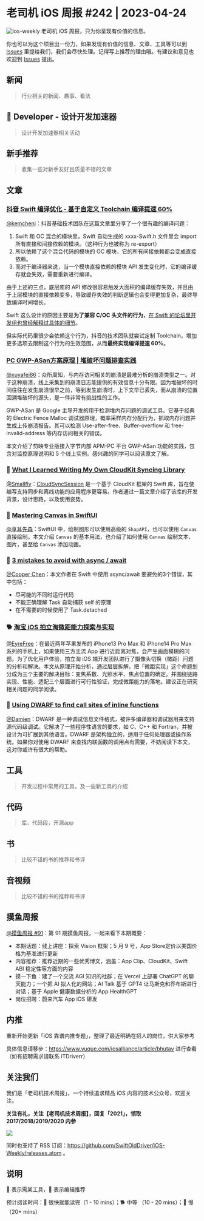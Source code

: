 # 老司机 iOS 周报 #242 | 2023-04-24

![ios-weekly](https://github.com/SwiftOldDriver/iOS-Weekly/blob/master/assets/ios-weekly.png?raw=true)
老司机 iOS 周报，只为你呈现有价值的信息。

你也可以为这个项目出一份力，如果发现有价值的信息、文章、工具等可以到 [Issues](https://github.com/SwiftOldDriver/iOS-Weekly/issues) 里提给我们，我们会尽快处理。记得写上推荐的理由哦。有建议和意见也欢迎到 [Issues](https://github.com/SwiftOldDriver/iOS-Weekly/issues) 提出。

## 新闻

> 行业相关的新闻、趣事、看法

##  Developer - 设计开发加速器

> 设计开发加速器相关活动

## 新手推荐

> 收集一些对新手友好且质量不错的文章

## 文章

### [抖音 Swift 编译优化 - 基于自定义 Toolchain 编译提速 60%](https://mp.weixin.qq.com/s/MT5MHhZIlyrhuVNM3Ckteg)

[@kemchenj](https://kemchenj.github.io/)：抖音基础技术团队在这篇文章里分享了一个很有趣的编译问题：

1. Swift 和 OC 混合的模块里，Swift 自动生成的 xxxx-Swift.h 文件里会 import 所有直接和间接依赖的模块。（这种行为也被称为 re-export）
2. 所以依赖了这个混合代码的模块的 OC 模块，它的所有间接依赖都会变成直接依赖。
3. 而对于编译器来说，当一个模块直接依赖的模块 API 发生变化时，它的编译缓存就会失效，需要重新进行编译。

由于上述的三点，底层库的 API 修改很容易触发大面积的编译缓存失效，并且由于上层模块的直接依赖变多，导致缓存失效的判断逻辑也会变得更加复杂，最终导致编译时间增长。

Swift 这么设计的原因主要是**为了兼容 C/OC 头文件的行为**，[在 Swift 的论坛里开发组也曾经解释过具体的细节](https://forums.swift.org/t/exported-and-fixing-import-visibility/9415/36)。

但实际代码里很少会依赖这个行为，抖音的技术团队就尝试定制 Toolchain，增加更多选项去限制这个行为的生效范围，从而**最终实现编译提速 60%**。

### [PC GWP-ASan方案原理 | 堆破坏问题排查实践](https://mp.weixin.qq.com/s/xipHtjHPVlyFQ6W-1HfUQQ)

[@xuyafei86](https://github.com/xiaofei86)：众所周知，与内存访问相关的崩溃是最难分析的崩溃类型之一。对于这种崩溃，线上采集到的崩溃日志能提供的有效信息十分有限。因为堆破坏的时间往往在发生崩溃很早之前，等到发生崩溃时，上下文早已丢失，而从崩溃的位置回溯堆破坏的源头，是一件非常有挑战性的工作。

GWP-ASan 是 Google 主导开发的用于检测堆内存问题的调试工具。它基于经典的 Electric Fence Malloc 调试器原理，概率采样内存分配行为，抓取内存问题并生成上传崩溃报告。其可以检测 Use-after-free、Buffer-overflow 和 free-invalid-address 等内存访问相关的错误。

本文介绍了剪映专业版接入字节内部 APM-PC 平台 GWP-ASan 功能的实践，包含对监控原理说明和 5 个线上实例。感兴趣的同学可以阅读原文了解。

### 🐎 [What I Learned Writing My Own CloudKit Syncing Library](https://ryanashcraft.com/what-i-learned-writing-my-own-cloudkit-sync-library/)

[@Smallfly](https://github.com/iostalks)：[CloudSyncSession](https://github.com/ryanashcraft/CloudSyncSession?ref=ryanashcraft.com) 是一个基于 CloudKit 框架的 Swift 库，旨在使编写支持同步和离线功能的应用程序更容易。作者通过一篇文章介绍了该库的开发背景，设计思路，以及使用姿势。

### 🐎 [Mastering Canvas in SwiftUI](https://swiftwithmajid.com/2023/04/11/mastering-canvas-in-swiftui/)

[@享耳先森](https://github.com/iblacksun)：SwiftUI 中，绘制图形可以使用高级的 `ShapAPI`，也可以使用 `Canvas` 直接绘制。本文介绍 `Canvas` 的基本用法，也介绍了如何使用 `Canvas` 绘制文本、图片，甚至给 `Canvas` 添加动画。

### 🐎 [3 mistakes to avoid with async / await](https://www.swiftwithvincent.com/blog/three-mistakes-to-avoid-with-async-await-in-swift)

[@Cooper Chen](https://github.com/cjlcooper)：本文作者在 Swift 中使用 async/await 要避免的3个错误，其中包括：
- 尽可能的不同时运行代码
- 不能正确理解 Task 自动捕获 self 的原理
- 在不需要的时候使用了 Task.detached

### 🐕 [淘宝 iOS 拍立淘微距能力探索与实现](https://mp.weixin.qq.com/s/4tG4BTx54rXIdHbXKqI_cQ)

[@EyreFree](https://github.com/EyreFree)：在最近两年苹果发布的 iPhone13 Pro Max 和 iPhone14 Pro Max 系列的手机上，如果使用三方主流 App 进行近距离对焦，会产生画面模糊的问题。为了优化用户体验，拍立淘 iOS 端开发团队进行了摄像头切换（微距）问题的分析和解决。本文从原理开始分析，通过层层拆解，把「微距实现」这个命题划分成为三个主要的解决目标：变焦系数、光照水平、焦点位置的确定。并围绕链路实现、性能、适配三个层面进行可行性验证，完成微距能力的落地。建议正在研究相关问题的同学阅读。

### 🐎 [Using DWARF to find call sites of inline functions](https://margiolis.net/w/dwarf_inline/)

[@Damien](https://github.com/ZengyiMa)：DWARF 是一种调试信息文件格式，被许多编译器和调试器用来支持源代码级调试。它解决了一些程序性语言的要求，如 C、C++ 和 Fortran，并被设计为可扩展到其他语言。DWARF 是架构独立的，适用于任何处理器或操作系统。如果你对使用 DWARF 来查找内联函数的调用点有需要，不妨阅读下本文，这对你或许有很大的帮助。

## 工具

> 开发过程中常用的工具，及一些新工具的介绍

## 代码

> 库，代码段，开源app

## 书

> 比较不错的书的推荐和书评

## 音视频

> 比较不错的书的推荐和书评

## 摸鱼周报

[@摸鱼周报 #91](https://mp.weixin.qq.com/s/93YLa8ankkEVcp4pop2A6A)：第 91 期摸鱼周报，一起来看下本期概要：

* 本期话题：线上讲座：探索 Vision 框架；5 月 9 号，App Store定价以美国价格为基准进行更新
* 内容推荐：推荐近期的一些优秀博文，涵盖：App Clip、CloudKit、Swift ABI 稳定性等方面的内容
* 摸一下鱼：建了一个交流 AGI 知识的社群；在 Vercel 上部署 ChatGPT 的聊天能力；一个把 AI 拟人化的网站；AI Talk 基于 GPT4 让马斯克和乔布斯进行对话；基于 Apple 健康数据分析的 App HealthGPT
* 岗位招聘：蔚来汽车 App iOS 研发

## 内推

重新开始更新「iOS 靠谱内推专题」，整理了最近明确在招人的岗位，供大家参考

具体信息请移步：https://www.yuque.com/iosalliance/article/bhutav 进行查看（如有招聘需求请联系 iTDriverr）

## 关注我们

我们是「老司机技术周报」，一个持续追求精品 iOS 内容的技术公众号，欢迎关注。

**关注有礼，关注【老司机技术周报】，回复「2021」，领取 2017/2018/2019/2020 内参**

![](https://github.com/SwiftOldDriver/iOS-Weekly/blob/master/assets/qrcode_for_wechat.jpg?raw=true)

同时也支持了 RSS 订阅：https://github.com/SwiftOldDriver/iOS-Weekly/releases.atom 。

## 说明

🚧 表示需某工具，🌟 表示编辑推荐

预计阅读时间：🐎 很快就能读完（1 - 10 mins）；🐕 中等 （10 - 20 mins）；🐢 慢（20+ mins）
